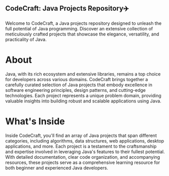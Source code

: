 ## CodeCraft: Java Projects Repository✈️

Welcome to CodeCraft, a Java projects repository designed to unleash the full potential of Java programming. Discover an extensive collection of meticulously crafted projects that showcase the elegance, versatility, and practicality of Java.

# About
Java, with its rich ecosystem and extensive libraries, remains a top choice for developers across various domains. CodeCraft brings together a carefully curated selection of Java projects that embody excellence in software engineering principles, design patterns, and cutting-edge technologies. Each project represents a unique problem domain, providing valuable insights into building robust and scalable applications using Java.

# What's Inside
Inside CodeCraft, you'll find an array of Java projects that span different categories, including algorithms, data structures, web applications, desktop applications, and more. Each project is a testament to the craftsmanship and expertise involved in leveraging Java's features to their fullest potential. With detailed documentation, clear code organization, and accompanying resources, these projects serve as a comprehensive learning resource for both beginner and experienced Java developers.
